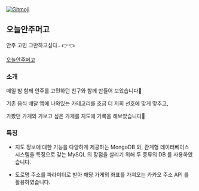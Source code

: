 <a href="https://gitmoji.dev">
<img src="https://img.shields.io/badge/gitmoji-%20😜%20😍-FFDD67.svg?style=flat-square" alt="Gitmoji">
</a>

## 오늘안주머고

안주 고민 그만하고싶다.. 👉👈

[오늘안주머고](https://oamg.netlify.app)

### 소개

매일 밤 함께 안주를 고민하던 친구와 함께 만들어 보았습니다🍻

기존 음식 배달 앱에 나와있는 카테고리를 조금 더 저희 선호에 맞게 맞추고,

가봤던 가게와 가보고 싶은 가게를 지도에 기록을 해보았습니다👀

### 특징

- 지도 정보에 대한 기능을 다양하게 제공하는 MongoDB 와, 관계형 데이터베이스 시스템을 특징으로 갖는 MySQL 의 장점을 살리기 위해 두 종류의 DB 를 사용하였습니다.


- 도로명 주소를 파라미터로 받아 해당 가게의 좌표를 가져오는 카카오 주소 API 를 활용하였습니다. 